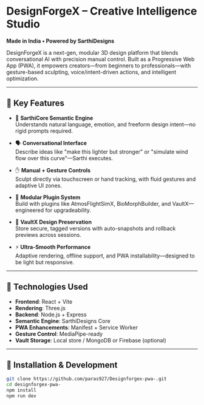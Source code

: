 # DesignForgeX – Creative Intelligence Studio

**Made in India • Powered by SarthiDesigns**

DesignForgeX is a next-gen, modular 3D design platform that blends conversational AI with precision manual control. Built as a Progressive Web App (PWA), it empowers creators—from beginners to professionals—with gesture-based sculpting, voice/intent-driven actions, and intelligent optimization.

---

## 🌟 Key Features

- 🧠 **SarthiCore Semantic Engine**  
  Understands natural language, emotion, and freeform design intent—no rigid prompts required.

- 🗣️ **Conversational Interface**  
  Describe ideas like "make this lighter but stronger" or "simulate wind flow over this curve"—Sarthi executes.

- ✋ **Manual + Gesture Controls**  
  Sculpt directly via touchscreen or hand tracking, with fluid gestures and adaptive UI zones.

- 🧩 **Modular Plugin System**  
  Build with plugins like AtmosFlightSimX, BioMorphBuilder, and VaultX—engineered for upgradeability.

- 🔐 **VaultX Design Preservation**  
  Store secure, tagged versions with auto-snapshots and rollback previews across sessions.

- ⚡ **Ultra-Smooth Performance**  
  Adaptive rendering, offline support, and PWA installability—designed to be light but responsive.

---

## 🧰 Technologies Used

- **Frontend**: React + Vite  
- **Rendering**: Three.js  
- **Backend**: Node.js + Express  
- **Semantic Engine**: SarthiDesigns Core  
- **PWA Enhancements**: Manifest + Service Worker  
- **Gesture Control**: MediaPipe-ready  
- **Vault Storage**: Local store / MongoDB or Firebase (optional)

---

## 🚀 Installation & Development

```bash
git clone https://github.com/paras927/Designforgex-pwa-.git
cd designforgex-pwa-
npm install
npm run dev
